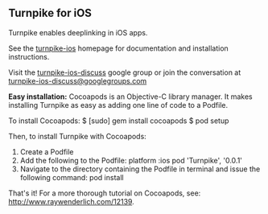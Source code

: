 ## Turnpike for iOS

Turnpike enables deeplinking in iOS apps.

See the [turnpike-ios](http://urxtech.github.io/turnpike-ios/) homepage for documentation and installation instructions.

Visit the [turnpike-ios-discuss](https://groups.google.com/forum/#!forum/turnpike-ios-discuss) google group or join the conversation at [turnpike-ios-discuss@googlegroups.com](mailto:turnpike-ios-discuss@googlegroups.com)


**Easy installation:**
Cocoapods is an Objective-C library manager. It makes installing Turnpike as easy as adding one line of code to a Podfile.

To install Cocoapods: 
$ [sudo] gem install cocoapods
$ pod setup

Then, to install Turnpike with Cocoapods:
1. Create a Podfile
2. Add the following to the Podfile:
platform :ios
pod 'Turnpike', '0.0.1'
3. Navigate to the directory containing the Podfile in terminal and issue the following command:
pod install

That's it! For a more thorough tutorial on Cocoapods, see: http://www.raywenderlich.com/12139.
